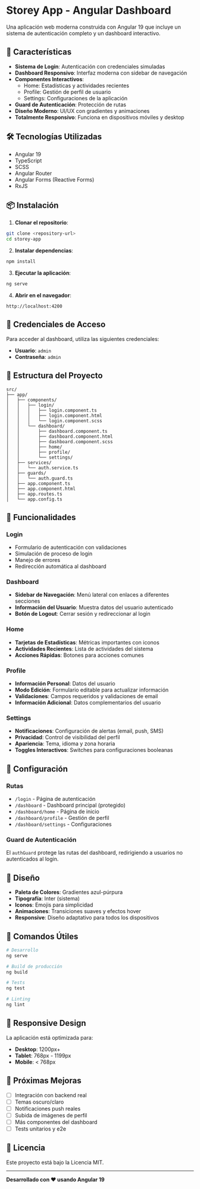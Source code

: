 # Storey App - Angular Dashboard

Una aplicación web moderna construida con Angular 19 que incluye un sistema de autenticación completo y un dashboard interactivo.

## 🚀 Características

- **Sistema de Login**: Autenticación con credenciales simuladas
- **Dashboard Responsivo**: Interfaz moderna con sidebar de navegación
- **Componentes Interactivos**: 
  - Home: Estadísticas y actividades recientes
  - Profile: Gestión de perfil de usuario
  - Settings: Configuraciones de la aplicación
- **Guard de Autenticación**: Protección de rutas
- **Diseño Moderno**: UI/UX con gradientes y animaciones
- **Totalmente Responsivo**: Funciona en dispositivos móviles y desktop

## 🛠️ Tecnologías Utilizadas

- Angular 19
- TypeScript
- SCSS
- Angular Router
- Angular Forms (Reactive Forms)
- RxJS

## 📦 Instalación

1. **Clonar el repositorio**:
```bash
git clone <repository-url>
cd storey-app
```

2. **Instalar dependencias**:
```bash
npm install
```

3. **Ejecutar la aplicación**:
```bash
ng serve
```

4. **Abrir en el navegador**:
```
http://localhost:4200
```

## 🔐 Credenciales de Acceso

Para acceder al dashboard, utiliza las siguientes credenciales:

- **Usuario**: `admin`
- **Contraseña**: `admin`

## 📁 Estructura del Proyecto

```
src/
├── app/
│   ├── components/
│   │   ├── login/
│   │   │   ├── login.component.ts
│   │   │   ├── login.component.html
│   │   │   └── login.component.scss
│   │   └── dashboard/
│   │       ├── dashboard.component.ts
│   │       ├── dashboard.component.html
│   │       ├── dashboard.component.scss
│   │       ├── home/
│   │       ├── profile/
│   │       └── settings/
│   ├── services/
│   │   └── auth.service.ts
│   ├── guards/
│   │   └── auth.guard.ts
│   ├── app.component.ts
│   ├── app.component.html
│   ├── app.routes.ts
│   └── app.config.ts
```

## 🎯 Funcionalidades

### Login
- Formulario de autenticación con validaciones
- Simulación de proceso de login
- Manejo de errores
- Redirección automática al dashboard

### Dashboard
- **Sidebar de Navegación**: Menú lateral con enlaces a diferentes secciones
- **Información del Usuario**: Muestra datos del usuario autenticado
- **Botón de Logout**: Cerrar sesión y redireccionar al login

### Home
- **Tarjetas de Estadísticas**: Métricas importantes con iconos
- **Actividades Recientes**: Lista de actividades del sistema
- **Acciones Rápidas**: Botones para acciones comunes

### Profile
- **Información Personal**: Datos del usuario
- **Modo Edición**: Formulario editable para actualizar información
- **Validaciones**: Campos requeridos y validaciones de email
- **Información Adicional**: Datos complementarios del usuario

### Settings
- **Notificaciones**: Configuración de alertas (email, push, SMS)
- **Privacidad**: Control de visibilidad del perfil
- **Apariencia**: Tema, idioma y zona horaria
- **Toggles Interactivos**: Switches para configuraciones booleanas

## 🔧 Configuración

### Rutas
- `/login` - Página de autenticación
- `/dashboard` - Dashboard principal (protegido)
- `/dashboard/home` - Página de inicio
- `/dashboard/profile` - Gestión de perfil
- `/dashboard/settings` - Configuraciones

### Guard de Autenticación
El `authGuard` protege las rutas del dashboard, redirigiendo a usuarios no autenticados al login.

## 🎨 Diseño

- **Paleta de Colores**: Gradientes azul-púrpura
- **Tipografía**: Inter (sistema)
- **Iconos**: Emojis para simplicidad
- **Animaciones**: Transiciones suaves y efectos hover
- **Responsive**: Diseño adaptativo para todos los dispositivos

## 🚀 Comandos Útiles

```bash
# Desarrollo
ng serve

# Build de producción
ng build

# Tests
ng test

# Linting
ng lint
```

## 📱 Responsive Design

La aplicación está optimizada para:
- **Desktop**: 1200px+
- **Tablet**: 768px - 1199px
- **Mobile**: < 768px

## 🔮 Próximas Mejoras

- [ ] Integración con backend real
- [ ] Temas oscuro/claro
- [ ] Notificaciones push reales
- [ ] Subida de imágenes de perfil
- [ ] Más componentes del dashboard
- [ ] Tests unitarios y e2e

## 📄 Licencia

Este proyecto está bajo la Licencia MIT.

---

**Desarrollado con ❤️ usando Angular 19**
